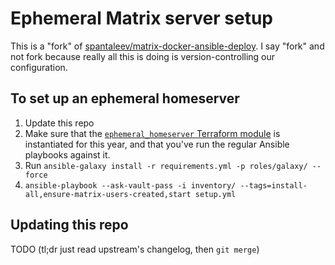 # Ephemeral Matrix server setup

This is a "fork" of [spantaleev/matrix-docker-ansible-deploy](https://github.com/spantaleev/matrix-docker-ansible-deploy). I say "fork" and not fork because really all this is doing is version-controlling our configuration.

## To set up an ephemeral homeserver

1. Update this repo
2. Make sure that the [`ephemeral_homeserver` Terraform module](https://github.com/SeaGL/seagl-terraform/tree/8c8ae33c26c070b4d8fa29f099bd5bada79f84bd/ephemeral_homeserver) is instantiated for this year, and that you've run the regular Ansible playbooks against it.
3. Run `ansible-galaxy install -r requirements.yml -p roles/galaxy/ --force`
4. `ansible-playbook --ask-vault-pass -i inventory/ --tags=install-all,ensure-matrix-users-created,start setup.yml`

## Updating this repo

TODO (tl;dr just read upstream's changelog, then `git merge`)
